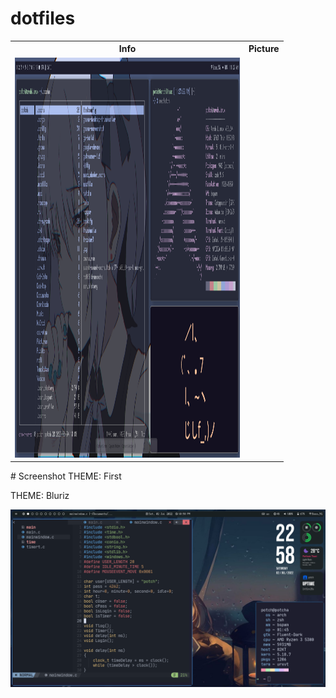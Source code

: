 # dotfiles

 <table>
  <tr>
    <th>Info</th>
    <th>Picture</th>
  </tr>
  <tr>
    <td><img src="themes/first/first.png"  alt="1" width = 360px height = 640px ></td>
  </tr>
</table> 
# Screenshot
THEME: First



THEME: Bluriz

![alt text](themes/bluriz/bluriz.png)

